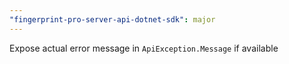 ```yaml
---
"fingerprint-pro-server-api-dotnet-sdk": major
---
```


Expose actual error message in `ApiException.Message` if available
